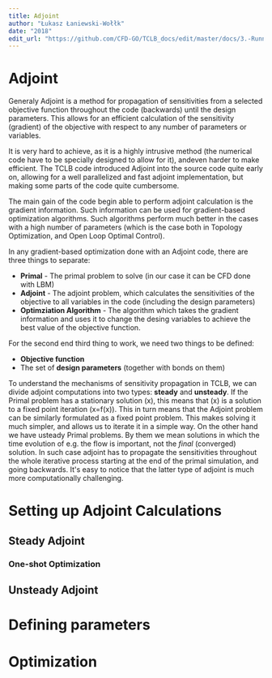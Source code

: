 ```yaml
---
title: Adjoint
author: "Łukasz Łaniewski-Wołłk"
date: "2018"
edit_url: "https://github.com/CFD-GO/TCLB_docs/edit/master/docs/3.-Running-simulations/adjoint.md"
---
```


# Adjoint

Generaly Adjoint is a method for propagation of sensitivities from a selected objective
function throughout the code (backwards) until the design parameters. This allows for an
efficient calculation of the sensitivity (gradient) of the objective with respect to
any number of parameters or variables.

It is very hard to achieve, as it is a highly intrusive method (the numerical code have to
be specially designed to allow for it), andeven harder to make efficient. The TCLB code
introduced Adjoint into the source code quite early on, allowing for a well parallelized
and fast adjoint implementation, but making some parts of the code quite cumbersome.

The main gain of the code begin able to perform adjoint calculation is the gradient
information. Such information can be used for gradient-based optimization algorithms.
Such algorithms perform much better in the cases with a high number of parameters
(which is the case both in Topology Optimization, and Open Loop Optimal Control).

In any gradient-based optimization done with an Adjoint code, there are three things to separate:

- **Primal** - The primal problem to solve (in our case it can be CFD done with LBM)
- **Adjoint** - The adjoint problem, which calculates the sensitivities of the objective to all variables in the code (including the design parameters)
- **Optimziation Algorithm** - The algorithm which takes the gradient information and uses it to change the desing variables to achieve the best value of the objective function.

For the second end third thing to work, we need two things to be defined:

- **Objective function**
- The set of **design parameters** (together with bonds on them)

To understand the mechanisms of sensitivity propagation in TCLB, we can divide adjoint
computations into two types: **steady** and **unsteady**. If the Primal problem has a stationary
solution \(x\), this means that \(x\) is a solution to a fixed point iteration \(x=f(x)\).
This in turn means that the Adjoint problem can be similarly formulated as a fixed point
problem. This makes solving it much simpler, and allows us to iterate it in a simple way.
On the other hand we have usteady Primal problems. By them we mean solutions in which the
time evolution of e.g. the flow is important, not the *final* (converged) solution. In
such case adjoint has to propagate the sensitivities throughout the whole iterative process
starting at the end of the primal simulation, and going backwards. It's easy to notice that
the latter type of adjoint is much more computationally challenging.

# Setting up Adjoint Calculations

## Steady Adjoint

### One-shot Optimization

## Unsteady Adjoint

# Defining parameters

# Optimization

